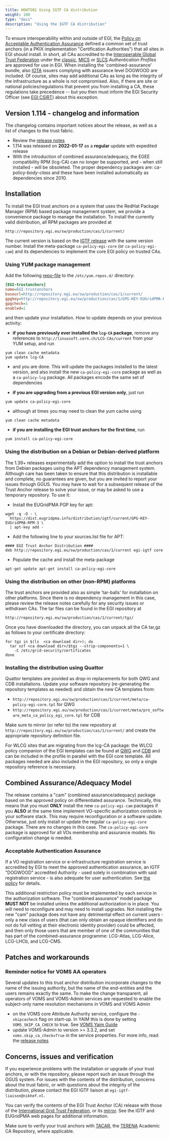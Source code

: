 ```yaml
---
title: HOWTO01 Using IGTF CA distribution
weight: 100
type: "docs"
description: "Using the IGTF CA distribution"
---
```


To ensure interoperability within and outside of EGI, the
[Policy on Acceptable Authentication Assurance](https://documents.egi.eu/document/2930)
defined a common set of trust anchors (in a PKIX implementation "Certification
Authorities") that all sites in EGI should install. In short, all CAs accredited
to the [Interoperable Global Trust Federation](http://www.igtf.net/) under the
[classic](https://www.igtf.net/ap/classic/),
[MICS](https://www.igtf.net/ap/mics/) or [SLCS](https://www.igtf.net/ap/slcs/)
_Authentication Profiles_ are approved for use in EGI. When installing the
'combined-assurance' bundle, also [IOTA](https://www.igtf.net/ap/iota/) issuers
complying with assurance level DOGWOOD are included. Of course, sites may add
additional CAs as long as the integrity of the infrastructure as a whole is not
compromised. Also, if there are site or national policies/regulations that
prevent you from installing a CA, these regulations take precedence -- but you
then must inform the EGI Security Officer (see
[EGI CSIRT](https://confluence.egi.eu/display/EGIBG/CSIRT)) about this
exception.

## Version 1.114 - changelog and information

The changelog contains important notices about the release, as well as a list of
changes to the trust fabric.

- Review the
  [release notes](http://repository.egi.eu/sw/production/cas/1/current/README.txt)
- 1.114 was released on **2022-01-17** as a **regular** update with expedited
  release
- With the introduction of combined assurance/adequacy, the EGEE compatibility
  RPM (lcg-CA) can no longer be supported, and - when still installed - will be
  obsoleted. The proper dependency packages are: ca-policy-_body_-_class_ and
  these have been installed automatically as dependencies since 2010.

## Installation

To install the EGI trust anchors on a system that uses the RedHat Package
Manager (RPM) based package management system, we provide a convenience package
to manage the installation. To install the currently valid distribution, all RPM
packages are provided at

```text
http://repository.egi.eu/sw/production/cas/1/current/
```

The current version is based on the
[IGTF release](https://dl.igtf.net/distribution/igtf/current/) with the same
version number. Install the meta-package `ca-policy-egi-core` (or
`ca-policy-egi-cam`) and its dependencies to implement the core EGI policy on
trusted CAs.

### Using YUM package management

Add the following
[repo-file](http://repository.egi.eu/sw/production/cas/1/current/repo-files/EGI-trustanchors.repo)
to the `/etc/yum.repos.d/` directory:

```ini
[EGI-trustanchors]
name=EGI-trustanchors
baseurl=http://repository.egi.eu/sw/production/cas/1/current/
gpgkey=http://repository.egi.eu/sw/production/cas/1/GPG-KEY-EUGridPMA-RPM-3
gpgcheck=1
enabled=1
```

and then update your installation. How to update depends on your previous
activity:

- **if you have previously ever installed the `lcg-CA` package**, remove any
  references to `http://linuxsoft.cern.ch/LCG-CAs/current` from your YUM setup,
  and run

```shell
yum clean cache metadata
yum update lcg-CA
```

- and you are done. This will update the packages installed to the latest
  version, and also install the new `ca-policy-egi-core` package as well as a
  `ca-policy-lcg` package. All packages encode the same set of dependencies

- **if you are upgrading from a previous EGI version only**, just run

```shell
yum update ca-policy-egi-core
```

- although at times you may need to clean the yum cache using

```shell
yum clean cache metadata
```

- **if you are installing the EGI trust anchors for the first time**, run

```shell
yum install ca-policy-egi-core
```

### Using the distribution on a Debian or Debian-derived platform

The 1.39+ releases experimentally add the option to install the trust anchors
from Debian packages using the APT dependency management system. Although care
has been taken to ensure that this distribution is installable and complete, no
guarantees are given, but you are invited to report your issues through GGUS.
You may have to wait for a subsequent release of the Trust Anchor release to
solve your issue, or may be asked to use a temporary repository. To use it:

- Install the EUGridPMA PGP key for apt:

```shell
wget -q -O - \
  https://dist.eugridpma.info/distribution/igtf/current/GPG-KEY-EUGridPMA-RPM-3 \
  | apt-key add -
```

- Add the following line to your sources.list file for APT:

```shell
#### EGI Trust Anchor Distribution ####
deb http://repository.egi.eu/sw/production/cas/1/current egi-igtf core
```

- Populate the cache and install the meta-package

```shell
apt-get update apt-get install ca-policy-egi-core
```

### Using the distribution on other (non-RPM) platforms

The trust anchors are provided also as simple 'tar-balls' for installation on
other platforms. Since there is no dependency management in this case, please
review the release notes carefully for any security issues or withdrawn CAs. The
tar files can be found in the EGI repository at

```text
http://repository.egi.eu/sw/production/cas/1/current/tgz/
```

Once you have downloaded the directory, you can unpack all the CA tar,gz as
follows to your certificate directory:

```shell
for tgz in $(ls  <ca download dir>); do
  tar xzf <ca download dir>/$tgz --strip-components=1 \
    -C /etc/grid-security/certificates
done
```

### Installing the distribution using Quattor

Quattor templates are povided as drop-in replacements for both QWG and CDB
installations. Update your software repository (re-generating the repository
templates as needed) and obtain the new CA templates from:

- `http://repository.egi.eu/sw/production/cas/1/current/meta/ca-policy-egi-core.tpl`
  for QWG
- `http://repository.egi.eu/sw/production/cas/1/current/meta/pro_software_meta_ca_policy_egi_core.tpl`
  for CDB

Make sure to mirror (or refer to) the new repository at
`http://repository.egi.eu/sw/production/cas/1/current/` and create the
appropriate repository definition file.

For WLCG sites that are migrating from the lcg-CA package: the WLCG policy
companion of the EGI templates can be found at
[QWG](http://lcg-ca.web.cern.ch/lcg-ca/distribution/current/meta/ca-policy-lcg.tpl)
and
[CDB](http://lcg-ca.web.cern.ch/lcg-ca/distribution/current/meta/pro_software_meta_ca_policy_lcg.tpl)
and can be included in the profile in parallel with the EGI core template. All
packages needed are also included in the EGI repository, so only a single
repository reference is necessary.

## Combined Assurance/Adequacy Model

The release contains a "cam" (combined assurance/adequacy) package based on the
approved policy on differentiated assurance. Technically, this means that you
must **ONLY** install the new `ca-policy-egi-cam` packages if you **ALSO** at
the same time implement VO-specific authorization controls in your software
stack. This may require reconfiguration or a software update. Otherwise, just
only install or update the regular `ca-policy-egi-core` package. There are no
changes in this case. The `ca-policy-egi-core` package is approved for all VOs
membership and assurance models. No configuration change is needed.

### Acceptable Authentication Assurance

If a VO registration service or e-infrastructure registration service is
accredited by EGI to meet the approved authentication assurance, an IGTF
"DOGWOOD" accredited Authority - used solely in combination with said
registration service - is also adequate for user authentication. See
[the policy](https://documents.egi.eu/document/2930) for details.

This additional restriction policy must be implemented by each service in the
authorization software. The "combined assurance" model package **MUST NOT** be
installed unless the additional authorization is in place. You will need to
reconfigure and may need to install upgrades. Not installing the new "cam"
package does not have any detrimental effect on current users - only a new class
of users (that can only obtain an opaque identifiers and do not do full vetting
at their electronic identity provider) could be affected, and then only those
users that are member of one of the communities that has part of the
combined-assurance programme: LCG-Atlas, LCG-Alice, LCG-LHCb, and LCG-CMS.

## Patches and workarounds

### Reminder notice for VOMS AA operators

Several updates to this trust anchor distribution incorporate changes to the
name of the issuing authority, but the name of the end-entities and the users
remains exactly the same. To make the change transparent, all operators of VOMS
and VOMS-Admin services are requested to enable the subject-only name resolution
mechanisms in VOMS and VOMS Admin

- on the VOMS core Attribute Authority service, configure the `-skipcacheck`
  flag on start-up. In YAIM this is done by setting `VOMS_SKIP_CA_CHECK` to
  true. See
  [VOMS Yaim Guide](https://wiki.italiangrid.it/twiki/bin/view/VOMS/VOMSYAIMGuide)
- update VOMS-Admin to version \>= 3.3.2, and set `voms.skip_ca_check=True` in
  the service properties. For more info, read the
  [release notes](http://italiangrid.github.io/voms/release-notes/voms-admin-server/3.3.2/)

## Concerns, issues and verification

If you experience problems with the installation or upgrade of your trust
anchors, or with the repository, please report such an issue through the GGUS
system. For issues with the contents of the distribution, concerns about the
trust fabric, or with questions about the integrity of the distribution, please
contact the EGI IGTF liaison at `egi-igtf-liaison@nikhef.nl`.

You can verify the contents of the EGI Trust Anchor (CA) release with those of
the
[International Grid Trust Federation](https://dist.eugridpma.info/distribution/igtf/current/),
or its [mirror](https://www.apgridpma.org/distribution/). See the IGTF and
EUGridPMA web pages for additional information.

Make sure to verify your trust anchors with [TACAR](https://www.tacar.org/), the
[TERENA](http://www.terena.org) Academic CA Repository, where applicable.
